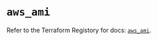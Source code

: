 # `aws_ami`

Refer to the Terraform Registory for docs: [`aws_ami`](https://registry.terraform.io/providers/hashicorp/aws/5.6.1/docs/resources/ami).
